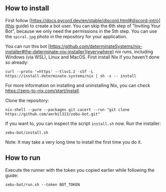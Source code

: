 ## How to install
First follow [https://docs.pycord.dev/en/stable/discord.html#discord-intro](this guide) to create a bot user. You can skip the 6th step of "Inviting Your Bot", because we only need the permissions in the 5th step. You can use the `spiral.jpg` photo in the repository for your application.

You can run this bot [https://github.com/determinateSystems/nix-installer#the-determinate-nix-installer](everywhere) nix runs, including Windows (via WSL), Linux and MacOS. First install Nix if you haven't done so already:
```
curl --proto '=https' --tlsv1.2 -sSf -L https://install.determinate.systems/nix | sh -s -- install
```
For more information on installing and uninstalling Nix, you can check <https://zero-to-nix.com/start/install>.

Clone the repository:
```
nix-shell --pure --packages git cacert --run "git clone https://github.com/aerbil313/zebu-bot.git"
```
If you want to, you can inspect the script `install.sh` now. Run the installer:
```
zebu-bot/install.sh
```
Note: It may take a very long time to install the first time you do it.

## How to run
Execute the runner with the token you copied earlier while following the guide:
```
zebu-bot/run.sh --token BOT_TOKEN
```
